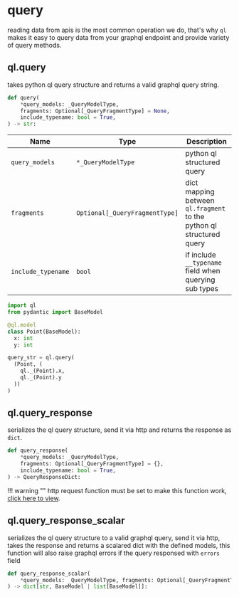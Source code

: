 # query
reading data from apis is the most common operation we do, that's why `ql` makes it 
easy to query data from your graphql endpoint and provide variety of query methods.


## ql.query
takes python ql query structure and returns a valid graphql query string.
```py
def query(
    *query_models: _QueryModelType,
    fragments: Optional[_QueryFragmentType] = None,
    include_typename: bool = True,
) -> str:
```

| Name | Type | Description |
|------|------|-------------|
| `query_models` | `*_QueryModelType` | python ql structured query |
| `fragments` | `Optional[_QueryFragmentType]` | dict mapping between `ql.fragment` to the python ql structured query |
| `include_typename` | `bool` | if include `__typename` field when querying sub types |

```py title="example.py"
import ql
from pydantic import BaseModel

@ql.model
class Point(BaseModel):
  x: int
  y: int

query_str = ql.query(
  (Point, (
    ql._(Point).x,
    ql._(Point).y
  ))
)
```

## ql.query_response
serializes the ql query structure, send it via http and returns the response as `dict`.
```py
def query_response(
    *query_models: _QueryModelType,
    fragments: Optional[_QueryFragmentType] = {},
    include_typename: bool = True,
) -> QueryResponseDict:
```

!!! warning ""
    http request function must be set to make this function work, [click here to view](../http).

## ql.query_response_scalar
serializes the ql query structure to a valid graphql query, send it via http, takes the response
and returns a scalared dict with the defined models, this function will also raise
graphql errors if the query responsed with `errors` field
```py
def query_response_scalar(
    *query_models: _QueryModelType, fragments: Optional[_QueryFragmentType] = None
) -> dict[str, BaseModel | list[BaseModel]]:
```


